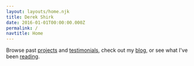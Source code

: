 ```yaml
---
layout: layouts/home.njk
title: Derek Shirk
date: 2016-01-01T00:00:00.000Z
permalink: /
navtitle: Home
---
```


Browse past [projects](/designs) and [testimonials](/testimonials), check out my [blog](/writes), or see what I've been [reading](/reads).
